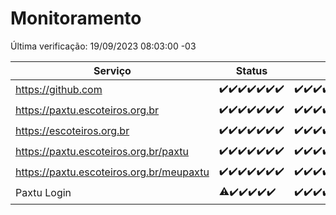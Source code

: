 # Monitoramento

Última verificação: 19/09/2023 08:03:00 -03

|Serviço|Status|Últimas 24h|
|---|---|---|
|https://github.com|<span title="2023-09-12: OK=25">✔️</span><span title="2023-09-13: OK=31">✔️</span><span title="2023-09-14: OK=24">✔️</span><span title="2023-09-15: OK=24">✔️</span><span title="2023-09-16: OK=24">✔️</span><span title="2023-09-17: OK=24">✔️</span><span title="2023-09-18: OK=11">✔️</span>|<span title="18/09/2023 08:03:00 -03 : 200">✔️</span><span title="18/09/2023 09:11:00 -03 : 200">✔️</span><span title="18/09/2023 10:08:00 -03 : 200">✔️</span><span title="18/09/2023 11:05:00 -03 : 200">✔️</span><span title="18/09/2023 12:06:00 -03 : 200">✔️</span><span title="18/09/2023 13:07:00 -03 : 200">✔️</span><span title="18/09/2023 14:04:00 -03 : 200">✔️</span><span title="18/09/2023 15:07:00 -03 : 200">✔️</span><span title="18/09/2023 16:03:00 -03 : 200">✔️</span><span title="18/09/2023 17:06:00 -03 : 200">✔️</span><span title="18/09/2023 18:04:00 -03 : 200">✔️</span><span title="18/09/2023 19:04:00 -03 : 200">✔️</span><span title="18/09/2023 20:04:00 -03 : 200">✔️</span><span title="18/09/2023 21:28:00 -03 : 200">✔️</span><span title="18/09/2023 22:41:00 -03 : 200">✔️</span><span title="18/09/2023 23:14:00 -03 : 200">✔️</span><span title="19/09/2023 00:06:00 -03 : 200">✔️</span><span title="19/09/2023 01:07:00 -03 : 200">✔️</span><span title="19/09/2023 02:04:00 -03 : 200">✔️</span><span title="19/09/2023 03:08:00 -03 : 200">✔️</span><span title="19/09/2023 04:05:00 -03 : 200">✔️</span><span title="19/09/2023 05:08:00 -03 : 200">✔️</span><span title="19/09/2023 06:06:00 -03 : 200">✔️</span><span title="19/09/2023 07:06:00 -03 : 200">✔️</span><span title="19/09/2023 08:03:00 -03 : 200">✔️</span>|
|https://paxtu.escoteiros.org.br|<span title="2023-09-12: OK=25">✔️</span><span title="2023-09-13: OK=31">✔️</span><span title="2023-09-14: OK=24">✔️</span><span title="2023-09-15: OK=24">✔️</span><span title="2023-09-16: OK=24">✔️</span><span title="2023-09-17: OK=24">✔️</span><span title="2023-09-18: OK=11">✔️</span>|<span title="18/09/2023 08:03:00 -03 : 200">✔️</span><span title="18/09/2023 09:11:00 -03 : 200">✔️</span><span title="18/09/2023 10:08:00 -03 : 200">✔️</span><span title="18/09/2023 11:05:00 -03 : 200">✔️</span><span title="18/09/2023 12:06:00 -03 : 200">✔️</span><span title="18/09/2023 13:07:00 -03 : 200">✔️</span><span title="18/09/2023 14:04:00 -03 : 200">✔️</span><span title="18/09/2023 15:07:00 -03 : 200">✔️</span><span title="18/09/2023 16:03:00 -03 : 200">✔️</span><span title="18/09/2023 17:06:00 -03 : 200">✔️</span><span title="18/09/2023 18:04:00 -03 : 200">✔️</span><span title="18/09/2023 19:04:00 -03 : 200">✔️</span><span title="18/09/2023 20:04:00 -03 : 200">✔️</span><span title="18/09/2023 21:28:00 -03 : 200">✔️</span><span title="18/09/2023 22:41:00 -03 : 200">✔️</span><span title="18/09/2023 23:14:00 -03 : 200">✔️</span><span title="19/09/2023 00:06:00 -03 : 200">✔️</span><span title="19/09/2023 01:07:00 -03 : 200">✔️</span><span title="19/09/2023 02:04:00 -03 : 200">✔️</span><span title="19/09/2023 03:08:00 -03 : 200">✔️</span><span title="19/09/2023 04:05:00 -03 : 200">✔️</span><span title="19/09/2023 05:08:00 -03 : 200">✔️</span><span title="19/09/2023 06:06:00 -03 : 200">✔️</span><span title="19/09/2023 07:06:00 -03 : 200">✔️</span><span title="19/09/2023 08:03:00 -03 : 200">✔️</span>|
|https://escoteiros.org.br|<span title="2023-09-12: OK=25">✔️</span><span title="2023-09-13: OK=31">✔️</span><span title="2023-09-14: OK=24">✔️</span><span title="2023-09-15: OK=24">✔️</span><span title="2023-09-16: OK=24">✔️</span><span title="2023-09-17: OK=24">✔️</span><span title="2023-09-18: OK=11">✔️</span>|<span title="18/09/2023 08:03:00 -03 : 200">✔️</span><span title="18/09/2023 09:11:00 -03 : 200">✔️</span><span title="18/09/2023 10:08:00 -03 : 200">✔️</span><span title="18/09/2023 11:05:00 -03 : 200">✔️</span><span title="18/09/2023 12:06:00 -03 : 200">✔️</span><span title="18/09/2023 13:07:00 -03 : 200">✔️</span><span title="18/09/2023 14:04:00 -03 : 200">✔️</span><span title="18/09/2023 15:07:00 -03 : 200">✔️</span><span title="18/09/2023 16:03:00 -03 : 200">✔️</span><span title="18/09/2023 17:06:00 -03 : 200">✔️</span><span title="18/09/2023 18:04:00 -03 : 200">✔️</span><span title="18/09/2023 19:04:00 -03 : 200">✔️</span><span title="18/09/2023 20:04:00 -03 : 200">✔️</span><span title="18/09/2023 21:28:00 -03 : 200">✔️</span><span title="18/09/2023 22:41:00 -03 : 200">✔️</span><span title="18/09/2023 23:14:00 -03 : 200">✔️</span><span title="19/09/2023 00:06:00 -03 : 200">✔️</span><span title="19/09/2023 01:07:00 -03 : 200">✔️</span><span title="19/09/2023 02:04:00 -03 : 200">✔️</span><span title="19/09/2023 03:08:00 -03 : 200">✔️</span><span title="19/09/2023 04:05:00 -03 : 200">✔️</span><span title="19/09/2023 05:08:00 -03 : 200">✔️</span><span title="19/09/2023 06:06:00 -03 : 200">✔️</span><span title="19/09/2023 07:06:00 -03 : 200">✔️</span><span title="19/09/2023 08:03:00 -03 : 200">✔️</span>|
|https://paxtu.escoteiros.org.br/paxtu|<span title="2023-09-12: OK=25">✔️</span><span title="2023-09-13: OK=31">✔️</span><span title="2023-09-14: OK=24">✔️</span><span title="2023-09-15: OK=24">✔️</span><span title="2023-09-16: OK=24">✔️</span><span title="2023-09-17: OK=24">✔️</span><span title="2023-09-18: OK=11">✔️</span>|<span title="18/09/2023 08:03:00 -03 : 200">✔️</span><span title="18/09/2023 09:11:00 -03 : 200">✔️</span><span title="18/09/2023 10:08:00 -03 : 200">✔️</span><span title="18/09/2023 11:05:00 -03 : 200">✔️</span><span title="18/09/2023 12:06:00 -03 : 200">✔️</span><span title="18/09/2023 13:07:00 -03 : 200">✔️</span><span title="18/09/2023 14:04:00 -03 : 200">✔️</span><span title="18/09/2023 15:07:00 -03 : 200">✔️</span><span title="18/09/2023 16:03:00 -03 : 200">✔️</span><span title="18/09/2023 17:06:00 -03 : 200">✔️</span><span title="18/09/2023 18:04:00 -03 : 200">✔️</span><span title="18/09/2023 19:04:00 -03 : 200">✔️</span><span title="18/09/2023 20:04:00 -03 : 200">✔️</span><span title="18/09/2023 21:28:00 -03 : 200">✔️</span><span title="18/09/2023 22:41:00 -03 : 200">✔️</span><span title="18/09/2023 23:14:00 -03 : 200">✔️</span><span title="19/09/2023 00:07:00 -03 : 200">✔️</span><span title="19/09/2023 01:07:00 -03 : 200">✔️</span><span title="19/09/2023 02:04:00 -03 : 200">✔️</span><span title="19/09/2023 03:08:00 -03 : 200">✔️</span><span title="19/09/2023 04:05:00 -03 : 200">✔️</span><span title="19/09/2023 05:08:00 -03 : 200">✔️</span><span title="19/09/2023 06:06:00 -03 : 200">✔️</span><span title="19/09/2023 07:06:00 -03 : 200">✔️</span><span title="19/09/2023 08:03:00 -03 : 200">✔️</span>|
|https://paxtu.escoteiros.org.br/meupaxtu|<span title="2023-09-12: OK=25">✔️</span><span title="2023-09-13: OK=31">✔️</span><span title="2023-09-14: OK=24">✔️</span><span title="2023-09-15: OK=24">✔️</span><span title="2023-09-16: OK=24">✔️</span><span title="2023-09-17: OK=24">✔️</span><span title="2023-09-18: OK=11">✔️</span>|<span title="18/09/2023 08:03:00 -03 : 200">✔️</span><span title="18/09/2023 09:11:00 -03 : 200">✔️</span><span title="18/09/2023 10:08:00 -03 : 200">✔️</span><span title="18/09/2023 11:05:00 -03 : 200">✔️</span><span title="18/09/2023 12:06:00 -03 : 200">✔️</span><span title="18/09/2023 13:07:00 -03 : 200">✔️</span><span title="18/09/2023 14:04:00 -03 : 200">✔️</span><span title="18/09/2023 15:07:00 -03 : 200">✔️</span><span title="18/09/2023 16:03:00 -03 : 200">✔️</span><span title="18/09/2023 17:06:00 -03 : 200">✔️</span><span title="18/09/2023 18:04:00 -03 : 200">✔️</span><span title="18/09/2023 19:04:00 -03 : 200">✔️</span><span title="18/09/2023 20:04:00 -03 : 200">✔️</span><span title="18/09/2023 21:28:00 -03 : 200">✔️</span><span title="18/09/2023 22:41:00 -03 : 200">✔️</span><span title="18/09/2023 23:14:00 -03 : 200">✔️</span><span title="19/09/2023 00:07:00 -03 : 200">✔️</span><span title="19/09/2023 01:07:00 -03 : 200">✔️</span><span title="19/09/2023 02:04:00 -03 : 200">✔️</span><span title="19/09/2023 03:08:00 -03 : 200">✔️</span><span title="19/09/2023 04:05:00 -03 : 200">✔️</span><span title="19/09/2023 05:08:00 -03 : 200">✔️</span><span title="19/09/2023 06:06:00 -03 : 200">✔️</span><span title="19/09/2023 07:06:00 -03 : 200">✔️</span><span title="19/09/2023 08:03:00 -03 : 200">✔️</span>|
|Paxtu Login|<span title="2023-09-13: OK=24, Falhas=6">⚠️</span><span title="2023-09-14: OK=24">✔️</span><span title="2023-09-15: OK=24">✔️</span><span title="2023-09-16: OK=24">✔️</span><span title="2023-09-17: OK=24">✔️</span><span title="2023-09-18: OK=11">✔️</span>|<span title="18/09/2023 08:03:00 -03 : 200">✔️</span><span title="18/09/2023 09:11:00 -03 : 200">✔️</span><span title="18/09/2023 10:08:00 -03 : 200">✔️</span><span title="18/09/2023 11:05:00 -03 : 200">✔️</span><span title="18/09/2023 12:06:00 -03 : 200">✔️</span><span title="18/09/2023 13:07:00 -03 : 200">✔️</span><span title="18/09/2023 14:04:00 -03 : 200">✔️</span><span title="18/09/2023 15:07:00 -03 : 200">✔️</span><span title="18/09/2023 16:03:00 -03 : 200">✔️</span><span title="18/09/2023 17:06:00 -03 : 200">✔️</span><span title="18/09/2023 18:04:00 -03 : 200">✔️</span><span title="18/09/2023 19:04:00 -03 : 200">✔️</span><span title="18/09/2023 20:04:00 -03 : 200">✔️</span><span title="18/09/2023 21:28:00 -03 : 200">✔️</span><span title="18/09/2023 22:41:00 -03 : 200">✔️</span><span title="18/09/2023 23:14:00 -03 : 200">✔️</span><span title="19/09/2023 00:07:00 -03 : 200">✔️</span><span title="19/09/2023 01:07:00 -03 : 200">✔️</span><span title="19/09/2023 02:04:00 -03 : 200">✔️</span><span title="19/09/2023 03:08:00 -03 : 200">✔️</span><span title="19/09/2023 04:05:00 -03 : 200">✔️</span><span title="19/09/2023 05:08:00 -03 : 200">✔️</span><span title="19/09/2023 06:06:00 -03 : 200">✔️</span><span title="19/09/2023 07:06:00 -03 : 200">✔️</span><span title="19/09/2023 08:03:00 -03 : 200">✔️</span>|
